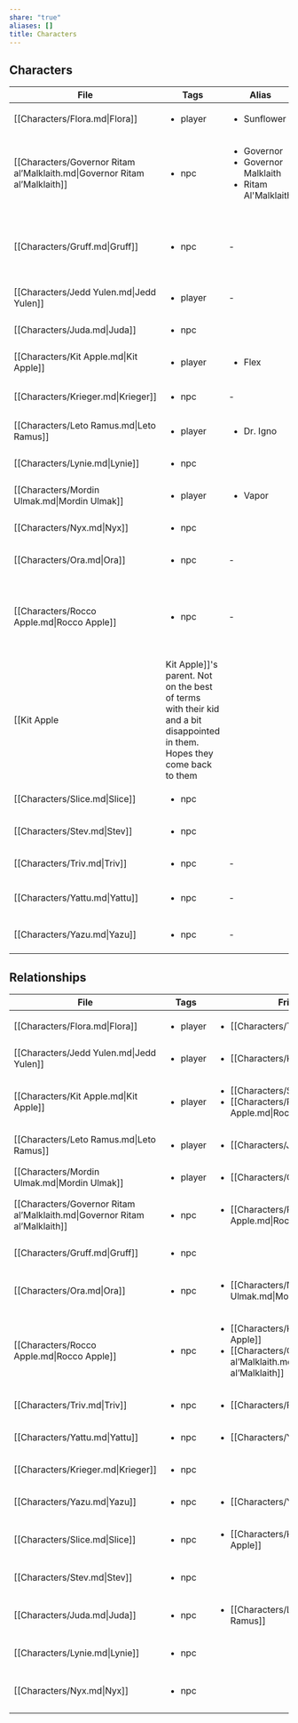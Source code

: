 ```yaml
---
share: "true"
aliases: []
title: Characters
---
```


## Characters


| File                                                                       | Tags                     | Alias                                                                            | Pronouns            | Faction                                          | Profile                                                                                                                                                                                                                                                            |
| -------------------------------------------------------------------------- | ------------------------ | -------------------------------------------------------------------------------- | ------------------- | ------------------------------------------------ | ------------------------------------------------------------------------------------------------------------------------------------------------------------------------------------------------------------------------------------------------------------------ |
| [[Characters/Flora.md\|Flora]]                                             | <ul><li>player</li></ul> | <ul><li>Sunflower</li></ul>                                                      | She/Her             | [[Factions/Rusty Nail.md\|Rusty Nail]]           | Colonist and loborer                                                                                                                                                                                                                                               |
| [[Characters/Governor Ritam al’Malklaith.md\|Governor Ritam al’Malklaith]] | <ul><li>npc</li></ul>    | <ul><li>Governor</li><li>Governor Malklaith</li><li>Ritam Al'Malklaith</li></ul> | He/Him              | [[Factions/House Malklaith.md\|House Malklaith]] |                                                                                                                                                                                                                                                                    |
| [[Characters/Gruff.md\|Gruff]]                                             | <ul><li>npc</li></ul>    | \-                                                                               | He/Him              | [[Factions/Ghosts.md\|Ghosts]]                   | Average scientist, wasn't gonna make it very far up the ranks. Often made mistakes with his papers. Accidently got turned into a half-phased being.                                                                                                                |
| [[Characters/Jedd Yulen.md\|Jedd Yulen]]                                   | <ul><li>player</li></ul> | \-                                                                               | He/Him              | [[Factions/Rusty Nail.md\|Rusty Nail]]           | Wanderer and laborer                                                                                                                                                                                                                                               |
| [[Characters/Juda.md\|Juda]]                                               | <ul><li>npc</li></ul>    | <ul></ul>                                                                        |                     |                                                  | A doctor                                                                                                                                                                                                                                                           |
| [[Characters/Kit Apple.md\|Kit Apple]]                                     | <ul><li>player</li></ul> | <ul><li>Flex</li></ul>                                                           | They/Them           | [[Factions/Rusty Nail.md\|Rusty Nail]]           | Spent whole life on ships. Worked as a ship laborer.                                                                                                                                                                                                               |
| [[Characters/Krieger.md\|Krieger]]                                         | <ul><li>npc</li></ul>    | \-                                                                               |                     |                                                  | [[Characters/Jedd Yulen\|Jedd Yulen]]'s *fine* blaster pistol                                                                                                                                                                                                      |
| [[Characters/Leto Ramus.md\|Leto Ramus]]                                   | <ul><li>player</li></ul> | <ul><li>Dr. Igno</li></ul>                                                       | He/Him?             | [[Factions/Rusty Nail.md\|Rusty Nail]]           | wanderer and academic                                                                                                                                                                                                                                              |
| [[Characters/Lynie.md\|Lynie]]                                             | <ul><li>npc</li></ul>    | <ul></ul>                                                                        |                     |                                                  | Hospital admin                                                                                                                                                                                                                                                     |
| [[Characters/Mordin Ulmak.md\|Mordin Ulmak]]                               | <ul><li>player</li></ul> | <ul><li>Vapor</li></ul>                                                          | Any, Sure, Whatever | [[Factions/Rusty Nail.md\|Rusty Nail]]           | Manufactured                                                                                                                                                                                                                                                       |
| [[Characters/Nyx.md\|Nyx]]                                                 | <ul><li>npc</li></ul>    | <ul></ul>                                                                        |                     |                                                  | A moneylender                                                                                                                                                                                                                                                      |
| [[Characters/Ora.md\|Ora]]                                                 | <ul><li>npc</li></ul>    | \-                                                                               | They/Them           | [[Factions/Ashen Knives.md\|Ashen Knives]]       | An info broker                                                                                                                                                                                                                                                     |
| [[Characters/Rocco Apple.md\|Rocco Apple]]                                 | <ul><li>npc</li></ul>    | \-                                                                               | They/Them           | [[Factions/House Malklaith.md\|House Malklaith]] | Works as one of the preeminent ship designers and builders in the system. Works under [[Factions/House Malklaith\|House Malklaith]].
 [[Kit Apple|Kit Apple]]'s parent. Not on the best of terms with their kid and a bit disappointed in them. Hopes they come back to them |
| [[Characters/Slice.md\|Slice]]                                             | <ul><li>npc</li></ul>    | <ul></ul>                                                                        |                     |                                                  | Junkyard owner                                                                                                                                                                                                                                                     |
| [[Characters/Stev.md\|Stev]]                                               | <ul><li>npc</li></ul>    | <ul></ul>                                                                        |                     |                                                  | A gambler of ill repute                                                                                                                                                                                                                                            |
| [[Characters/Triv.md\|Triv]]                                               | <ul><li>npc</li></ul>    | \-                                                                               | She/Her             |                                                  | A ship mechanic                                                                                                                                                                                                                                                    |
| [[Characters/Yattu.md\|Yattu]]                                             | <ul><li>npc</li></ul>    | \-                                                                               | She/Her             |                                                  | Gang boss. [[Characters/Yazu\|Yazu]]'s twin sister                                                                                                                                                                                                                 |
| [[Characters/Yazu.md\|Yazu]]                                               | <ul><li>npc</li></ul>    | \-                                                                               | She/Her             |                                                  | A crooked cop, [[Characters/Yattu\|Yattu]]'s twin sister                                                                                                                                                                                                           |



## Relationships

| File                                                                       | Tags                     | Friends                                                                                                                                       | Enemies                                                         |
| -------------------------------------------------------------------------- | ------------------------ | --------------------------------------------------------------------------------------------------------------------------------------------- | --------------------------------------------------------------- |
| [[Characters/Flora.md\|Flora]]                                             | <ul><li>player</li></ul> | <ul><li>[[Characters/Triv.md\|Triv]]</li></ul>                                                                                               | <ul><li>[[Characters/Yattu.md\|Yattu]]</li></ul>               |
| [[Characters/Jedd Yulen.md\|Jedd Yulen]]                                   | <ul><li>player</li></ul> | <ul><li>[[Characters/Krieger.md\|Krieger]]</li></ul>                                                                                         | <ul><li>[[Characters/Yazu.md\|Yazu]]</li></ul>                 |
| [[Characters/Kit Apple.md\|Kit Apple]]                                     | <ul><li>player</li></ul> | <ul><li>[[Characters/Slice.md\|Slice]]</li><li>[[Characters/Rocco Apple.md\|Rocco Apple]]</li></ul>                                         | <ul><li>[[Characters/Stev.md\|Stev]]</li></ul>                 |
| [[Characters/Leto Ramus.md\|Leto Ramus]]                                   | <ul><li>player</li></ul> | <ul><li>[[Characters/Juda.md\|Juda]]</li></ul>                                                                                               | <ul><li>[[Characters/Lynie.md\|Lynie]]</li></ul>               |
| [[Characters/Mordin Ulmak.md\|Mordin Ulmak]]                               | <ul><li>player</li></ul> | <ul><li>[[Characters/Ora.md\|Ora]]</li></ul>                                                                                                 | <ul><li>[[Characters/Nyx.md\|Nyx]]</li></ul>                   |
| [[Characters/Governor Ritam al’Malklaith.md\|Governor Ritam al’Malklaith]] | <ul><li>npc</li></ul>    | <ul><li>[[Characters/Rocco Apple.md\|Rocco Apple]]</li></ul>                                                                                 | <ul></ul>                                                       |
| [[Characters/Gruff.md\|Gruff]]                                             | <ul><li>npc</li></ul>    | <ul></ul>                                                                                                                                     | <ul></ul>                                                       |
| [[Characters/Ora.md\|Ora]]                                                 | <ul><li>npc</li></ul>    | <ul><li>[[Characters/Mordin Ulmak.md\|Mordin Ulmak]]</li></ul>                                                                               | <ul></ul>                                                       |
| [[Characters/Rocco Apple.md\|Rocco Apple]]                                 | <ul><li>npc</li></ul>    | <ul><li>[[Characters/Kit Apple.md\|Kit Apple]]</li><li>[[Characters/Governor Ritam al’Malklaith.md\|Governor Ritam al’Malklaith]]</li></ul> | <ul></ul>                                                       |
| [[Characters/Triv.md\|Triv]]                                               | <ul><li>npc</li></ul>    | <ul><li>[[Characters/Flora.md\|Flora]]</li></ul>                                                                                             | \-                                                              |
| [[Characters/Yattu.md\|Yattu]]                                             | <ul><li>npc</li></ul>    | <ul><li>[[Characters/Yazu.md\|Yazu]]</li></ul>                                                                                               | \-                                                              |
| [[Characters/Krieger.md\|Krieger]]                                         | <ul><li>npc</li></ul>    | <ul></ul>                                                                                                                                     | <ul></ul>                                                       |
| [[Characters/Yazu.md\|Yazu]]                                               | <ul><li>npc</li></ul>    | <ul><li>[[Characters/Yattu.md\|Yattu]]</li></ul>                                                                                             | \-                                                              |
| [[Characters/Slice.md\|Slice]]                                             | <ul><li>npc</li></ul>    | <ul><li>[[Characters/Kit Apple.md\|Kit Apple]]</li></ul>                                                                                     | <ul></ul>                                                       |
| [[Characters/Stev.md\|Stev]]                                               | <ul><li>npc</li></ul>    | <ul></ul>                                                                                                                                     | <ul></ul>                                                       |
| [[Characters/Juda.md\|Juda]]                                               | <ul><li>npc</li></ul>    | <ul><li>[[Characters/Leto Ramus.md\|Leto Ramus]]</li></ul>                                                                                   | <ul></ul>                                                       |
| [[Characters/Lynie.md\|Lynie]]                                             | <ul><li>npc</li></ul>    | <ul></ul>                                                                                                                                     | <ul></ul>                                                       |
| [[Characters/Nyx.md\|Nyx]]                                                 | <ul><li>npc</li></ul>    | <ul></ul>                                                                                                                                     | <ul><li>[[Characters/Mordin Ulmak.md\|Mordin Ulmak]]</li></ul> |

